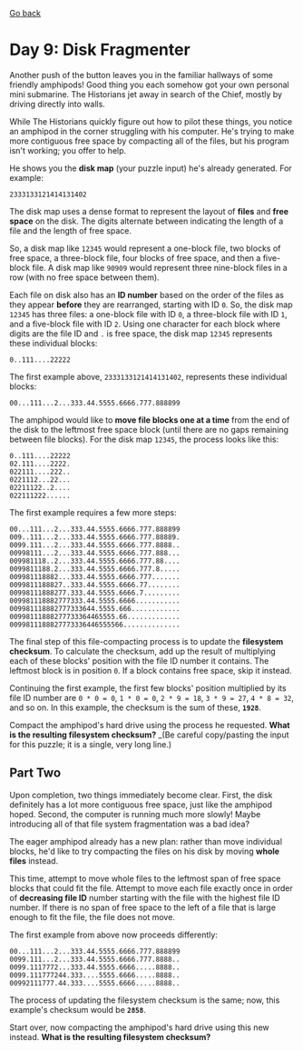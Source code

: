 [Go back](..%2FReadme.md)
# Day 9: Disk Fragmenter
Another push of the button leaves you in the familiar hallways of some 
friendly amphipods! Good thing you each somehow got your own personal 
mini submarine. The Historians jet away in search of the Chief, mostly 
by driving directly into walls.

While The Historians quickly figure out how to pilot these things, you 
notice an amphipod in the corner struggling with his computer. He's 
trying to make more contiguous free space by compacting all of the 
files, but his program isn't working; you offer to help.

He shows you the **disk map** (your puzzle input) he's already generated. For example:

```
2333133121414131402
```

The disk map uses a dense format to represent the layout of 
**files** and **free space** on the disk. The digits alternate between indicating 
the length of a file and the length of free space.

So, a disk map like `12345` would represent a one-block file, 
two blocks of free space, a three-block file, 
four blocks of free space, and then a five-block file. 
A disk map like `90909` would represent three nine-block files 
in a row (with no free space between them).

Each file on disk also has an **ID number** based on the order of the files as they appear
**before** they are rearranged, starting with ID `0`. So, the disk map `12345` has three files: 
a one-block file with ID `0`, a three-block file with ID `1`, and a five-block file with ID `2`. 
Using one character for each block where digits are the file ID and `.` is free space, 
the disk map `12345` represents these individual blocks:

```
0..111....22222
```

The first example above, `2333133121414131402`, represents these individual blocks:

```
00...111...2...333.44.5555.6666.777.888899
```

The amphipod would like to **move file blocks one at a time** from the end 
of the disk to the leftmost free space block (until there 
are no gaps remaining between file blocks). For the disk
map `12345`, the process looks like this:

```
0..111....22222
02.111....2222.
022111....222..
0221112...22...
02211122..2....
022111222......
```

The first example requires a few more steps:

```
00...111...2...333.44.5555.6666.777.888899
009..111...2...333.44.5555.6666.777.88889.
0099.111...2...333.44.5555.6666.777.8888..
00998111...2...333.44.5555.6666.777.888...
009981118..2...333.44.5555.6666.777.88....
0099811188.2...333.44.5555.6666.777.8.....
009981118882...333.44.5555.6666.777.......
0099811188827..333.44.5555.6666.77........
00998111888277.333.44.5555.6666.7.........
009981118882777333.44.5555.6666...........
009981118882777333644.5555.666............
00998111888277733364465555.66.............
0099811188827773336446555566..............
```

The final step of this file-compacting process is to update the **filesystem checksum**. 
To calculate the checksum, add up the result of multiplying each of these 
blocks' position with the file ID number it contains. The leftmost 
block is in position `0`. If a block contains free space, skip it instead.

Continuing the first example, the first few blocks' position 
multiplied by its file ID number are `0 * 0 = 0`, `1 * 0 = 0`, `2 * 9 = 18`, `3 * 9 = 27`, 
`4 * 8 = 32`, and so on. In this example, the checksum is the sum of these, **`1928`**.

Compact the amphipod's hard drive using the process he requested. 
**What is the resulting filesystem checksum?** 
_(Be careful copy/pasting the input for this puzzle; it is a single, very long line.)

## Part Two
Upon completion, two things immediately become clear. First, the disk 
definitely has a lot more contiguous free space, just like the amphipod 
hoped. Second, the computer is running much more slowly! Maybe introducing 
all of that file system fragmentation was a bad idea?

The eager amphipod already has a new plan: rather than move individual blocks, 
he'd like to try compacting the files on his disk by moving **whole files** instead.

This time, attempt to move whole files to the leftmost span of free space
blocks that could fit the file. Attempt to move each file exactly
once in order of **decreasing file ID** number starting with the file 
with the highest file ID number. If there is no span of free 
space to the left of a file that is large enough to fit the file,
the file does not move.

The first example from above now proceeds differently:

```
00...111...2...333.44.5555.6666.777.888899
0099.111...2...333.44.5555.6666.777.8888..
0099.1117772...333.44.5555.6666.....8888..
0099.111777244.333....5555.6666.....8888..
00992111777.44.333....5555.6666.....8888..
```

The process of updating the filesystem checksum is the same; now, 
this example's checksum would be **`2858`**.

Start over, now compacting the amphipod's hard drive using this new 
instead. **What is the resulting filesystem checksum?**